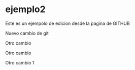 # ejemplo2

Este es un ejempolo de edicion desde la pagina de GITHUB

Nuevo cambio de git


Otro cambio

Otro cambio

Otro cambio 1


